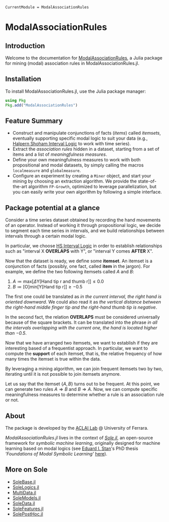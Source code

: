 ```@meta
CurrentModule = ModalAssociationRules
```

# ModalAssociationRules

## Introduction

Welcome to the documentation for [ModalAssociationRules](https://github.com/aclai-lab/ModalAssociationRules.jl), a Julia package for mining (modal) association rules in ModalAssociationRules.jl. 

## Installation

To install ModalAssociationRules.jl, use the Julia package manager:
```julia
using Pkg
Pkg.add("ModalAssociationRules")
```

## Feature Summary

* Construct and manipulate conjunctions of facts (*items*) called *itemsets*, eventually supporting specific modal logic to suit your data (e.g., [Halpern Shoham Interval Logic](https://dl.acm.org/doi/pdf/10.1145/115234.115351) to work with time series).
* Extract the *association rules* hidden in a dataset, starting from a set of items and a list of *meaningfulness measures*.
* Define your own meaningfulness measures to work with both propositional and modal datasets, by simply calling the macros `localmeasure` and `globalmeasure`.
* Configure an experiment by creating a `Miner` object, and start your mining by choosing an extraction algorithm. We provide the state-of-the-art algorithm `FP-Growth`, optimized to leverage parallelization, but you can easily write your own algorithm by following a simple interface. 

## Package potential at a glance

Consider a time series dataset obtained by recording the hand movements of an operator. Instead of working it through propositional logic, we decide to segment each time series in intervals, and we build relationships between intervals through a certain modal logic.

In particular, we choose [HS Interval Logic](https://dl.acm.org/doi/pdf/10.1145/115234.115351) in order to establish relationships such as "interval X **OVERLAPS** with Y", or "interval Y comes **AFTER** X".

Now that the dataset is ready, we define some **itemset**. An itemset is a conjunction of facts (possibly, one fact, called **item** in the jargon). For example, we define the two following itemsets called $A$ and $B$:

1) $A \coloneqq \text{max}[Δ\text{Y[Hand tip r and thumb r]}] ≤ 0.0$
2) $B \coloneqq [\text{O}]\text{min}[\text{Y[Hand tip r]}] ≥ -0.5$

The first one could be translated as *in the current interval, the right hand is oriented downward*. We could also read it as *the vertical distance between the right-hand middle finger tip and the right-hand thumb tip is negative*.

In the second fact, the relation **OVERLAPS** must be considered universally because of the square brackets. It can be translated into the phrase *in all the intervals overlapping with the current one, the hand is located higher than $-0.5$*.

Now that we have arranged two itemsets, we want to establish if they are interesting based of a frequentist approach. In particular, we want to compute the **support** of each itemset, that is, the relative frequency of how many times the itemset is true within the data. 

By leveraging a mining algorithm, we can join frequent itemsets two by two, iterating until it is not possible to join itemsets anymore.

Let us say that the itemset $\{A,B\}$ turns out to be frequent. At this point, we can generate two rules $A \Rightarrow B$ and $B \Rightarrow A$. Now, we can compute specific meaningfulness measures to determine whether a rule is an association rule or not.

## About

The package is developed by the [ACLAI Lab](https://aclai.unife.it/en/) @ University of Ferrara.

*ModalAssociationRules.jl* lives in the context of [*Sole.jl*](https://github.com/aclai-lab/Sole.jl), an open-source framework for *symbolic machine learning*, originally designed for machine learning based on modal logics (see [Eduard I. Stan](https://eduardstan.github.io/)'s PhD thesis *'Foundations of Modal Symbolic Learning'* [here](https://www.repository.unipr.it/bitstream/1889/5219/5/main.pdf)).

## More on Sole
- [SoleBase.jl](https://github.com/aclai-lab/SoleBase.jl)
- [SoleLogics.jl](https://github.com/aclai-lab/SoleLogics.jl)
- [MultiData.jl](https://github.com/aclai-lab/MultiData.jl)
- [SoleModels.jl](https://github.com/aclai-lab/SoleModels.jl)
- [SoleData.jl](https://github.com/aclai-lab/SoleData.jl)
- [SoleFeatures.jl](https://github.com/aclai-lab/SoleFeatures.jl) 
- [SolePostHoc.jl](https://github.com/aclai-lab/SolePostHoc.jl)
